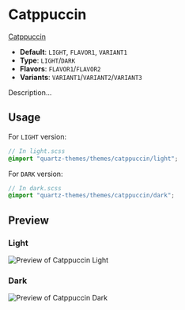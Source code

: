 # Catppuccin

[Catppuccin](https://github.com/catppuccin/obsidian)

- **Default**: `LIGHT`, `FLAVOR1`, `VARIANT1`
- **Type**: `LIGHT`/`DARK`
- **Flavors**: `FLAVOR1`/`FLAVOR2`
- **Variants**: `VARIANT1`/`VARIANT2`/`VARIANT3`

Description...

## Usage

For `LIGHT` version:

```scss
// In light.scss
@import "quartz-themes/themes/catppuccin/light";
```

For `DARK` version:

```scss
// In dark.scss
@import "quartz-themes/themes/catppuccin/dark";
```

## Preview

### Light

![Preview of Catppuccin Light](preview-light.png)

### Dark

![Preview of Catppuccin Dark](preview-dark.png)
